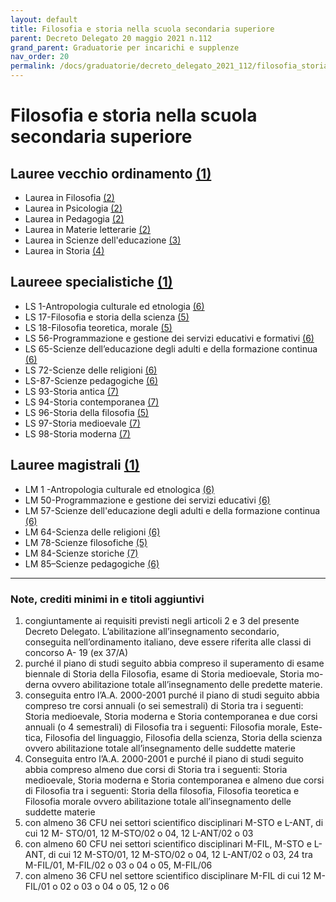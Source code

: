 ```yaml
---
layout: default
title: Filosofia e storia nella scuola secondaria superiore
parent: Decreto Delegato 20 maggio 2021 n.112
grand_parent: Graduatorie per incarichi e supplenze
nav_order: 20
permalink: /docs/graduatorie/decreto_delegato_2021_112/filosofia_storia_superiori
---
```


# Filosofia e storia nella scuola secondaria superiore

## Lauree vecchio ordinamento [(1)](#nota1)
- Laurea in Filosofia [(2)](#nota2)
- Laurea in Psicologia [(2)](#nota2)
- Laurea in Pedagogia [(2)](#nota2)
- Laurea in Materie letterarie [(2)](#nota2) 
- Laurea in Scienze dell'educazione [(3)](#nota3)
- Laurea in Storia [(4)](#nota4)

## Laureee specialistiche [(1)](#nota1)
- LS 1-Antropologia culturale ed etnologia [(6)](#nota6) 
- LS 17-Filosofia e storia della scienza [(5)](#nota5)
- LS 18-Filosofia teoretica, morale [(5)](#nota5)
- LS 56-Programmazione e gestione dei servizi educativi e formativi [(6)](#nota6)
- LS 65-Scienze dell’educazione degli adulti e della formazione continua [(6)](#nota6)
- LS 72-Scienze delle religioni [(6)](#nota6) 
- LS-87-Scienze pedagogiche [(6)](#nota6)
- LS 93-Storia antica [(7)](#nota7)
- LS 94-Storia contemporanea [(7)](#nota7) 
- LS 96-Storia della filosofia [(5)](#nota5)
- LS 97-Storia medioevale [(7)](#nota7)
- LS 98-Storia moderna [(7)](#nota7)

## Lauree magistrali [(1)](#nota1)
- LM 1 -Antropologia culturale ed etnologica [(6)](#nota6) 
- LM 50-Programmazione e gestione dei servizi educativi [(6)](#nota6)
- LM 57-Scienze dell'educazione degli adulti e della formazione continua [(6)](#nota6)
- LM 64-Scienza delle religioni [(6)](#nota6) 
- LM 78-Scienze filosofiche [(5)](#nota5) 
- LM 84-Scienze storiche [(7)](#nota7)
- LM 85–Scienze pedagogiche [(6)](#nota6)

---

### Note, crediti minimi in e titoli aggiuntivi

1. <a name="nota1"></a> congiuntamente ai requisiti previsti negli articoli 2 e 3 del presente Decreto Delegato. L’abilitazione all’insegnamento secondario, conseguita nell’ordinamento italiano, deve essere riferita alle classi di concorso A- 19 (ex 37/A)
2. <a name="nota2"></a> purché il piano di studi seguito abbia compreso il superamento di esame biennale di Storia della Filosofia, esame di Storia medioevale, Storia mo- derna ovvero abilitazione totale all’insegnamento delle predette materie.
3. <a name="nota3"></a> conseguita entro l’A.A. 2000-2001 purché il piano di studi seguito abbia compreso tre corsi annuali (o sei semestrali) di Storia tra i seguenti: Storia medioevale, Storia moderna e Storia contemporanea e due corsi annuali (o 4 semestrali) di Filosofia tra i seguenti: Filosofia morale, Este- tica, Filosofia del linguaggio, Filosofia della scienza, Storia della scienza ovvero abilitazione totale all’insegnamento delle suddette materie
4. <a name="nota4"></a> Conseguita entro l’A.A. 2000-2001 e purché il piano di studi seguito abbia compreso almeno due corsi di Storia tra i seguenti: Storia medioevale, Storia moderna e Storia contemporanea e almeno due corsi di Filosofia tra i seguenti: Storia della filosofia, Filosofia teoretica e Filosofia morale ovvero abilitazione totale all’insegnamento delle suddette materie
5. <a name="nota5"></a> con almeno 36 CFU nei settori scientifico disciplinari M-STO e L-ANT, di cui 12 M- STO/01, 12 M-STO/02 o 04, 12 L-ANT/02 o 03
6. <a name="nota6"></a> con almeno 60 CFU nei settori scientifico disciplinari M-FIL, M-STO e L- ANT, di cui 12 M-STO/01, 12 M-STO/02 o 04, 12 L-ANT/02 o 03, 24 tra M-FIL/01, M-FIL/02 o 03 o 04 o 05, M-FIL/06
7. <a name="nota7"></a> con almeno 36 CFU nel settore scientifico disciplinare M-FIL di cui 12 M- FIL/01 o 02 o 03 o 04 o 05, 12 o 06